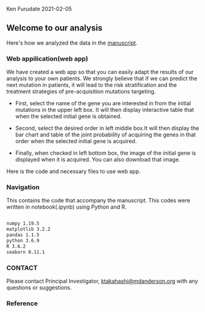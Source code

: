 Ken Furudate
2021-02-05

## Welcome to our analysis
Here's how we analyzed the data in the [manuscript](https://github.com/ktlab-project/mutation-order).

### Web appilication(web app)
We have created a web app so that you can easily adapt the results of our analysis to your own patients. We strongly believe that if we can predict the next mutation in patients, it will lead to the risk stratification and the treatment strategies of pre-acquisition mutations targeting.


- First, select the name of the gene you are interested in from the initial mutations in the upper left box. It will then display interactive table that when the selected initial gene is obtained.

- Second, select the desired order in left middle box.It will then display the bar chart and table of the joint probability of acquiring the genes in that order when the selected initial gene is acquired.

- Finally, when checked in left bottom box, the image of the initial gene is displayed when it is acquired. You can also download that image.

Here is the code and necessary files to use web app.

### Navigation
This contains the code that accompany the manuscript. This codes were written in notebook(.ipynb) using Python and R.

```markdown

numpy 1.19.5
matplotlib 3.2.2
pandas 1.1.5
python 3.6.9
R 3.6.2
seaborn 0.11.1

```

### CONTACT
Please contact Principal Investigator, <ktakahashi@mdanderson.org> with any questions or suggestions.

### Reference

